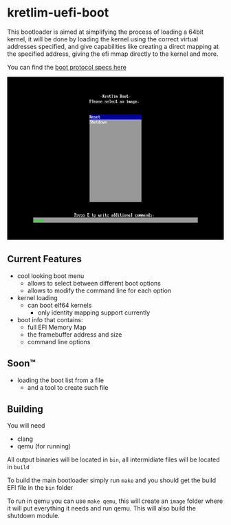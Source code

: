 # kretlim-uefi-boot

This bootloader is aimed at simplifying the process of loading a 64bit kernel, it will be done by loading the kernel using the correct virtual addresses specified, and give capabilities like creating a direct mapping at the specified address, giving the efi mmap directly to the kernel and more.

You can find the [boot protocol specs here](boot-protocol.md)

![Boot menu](screenshot.png)

## Current Features
* cool looking boot menu
    * allows to select between different boot options
    * allows to modify the command line for each option
* kernel loading
    * can boot elf64 kernels
        * only identity mapping support currently
* boot info that contains:
    * full EFI Memory Map
    * the framebuffer address and size
    * command line options

## Soon:tm:
* loading the boot list from a file
  * and a tool to create such file

## Building

You will need
* clang
* qemu (for running)

All output binaries will be located in `bin`, all intermidiate files will be located in `build`

To build the main bootloader simply run `make` and you should get the build EFI file in the `bin` folder

To run in qemu you can use `make qemu`, this will create an `image` folder where it will put everything it needs and run qemu. This will also build the shutdown module.